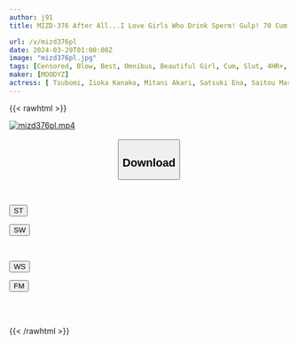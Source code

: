 ```yaml
---
author: j91
title: MIZD-376 After All...I Love Girls Who Drink Sperm! Gulp! 70 Cum Shots BEST

url: /v/mizd376pl
date: 2024-03-29T01:00:00Z
image: "mizd376pl.jpg"
tags: [Censored, Blow, Best, Omnibus, Beautiful Girl, Cum, Slut, 4HR+, Deep Throating	]
maker: [MOODYZ]
actress: [ Tsubomi, Iioka Kanako, Mitani Akari, Satsuki Ena, Saitou Marina, REMI, Yuzuriha Karen, Kagari Mai, Tenma Yui, Sano Natsu]
---
```



{{< rawhtml >}}

<div class="video" data-videoid="pVYZQKzaaaIrPBa">
    <a href="javascript:;">
        <img src="/v/mizd376pl/mizd376pl.jpg" width="WIDTH" height="HEIGHT" alt="mizd376pl.mp4" loading="lazy">
    </a>
</div>

<script type="text/javascript" src="https://j91.asia/asset/on-demand-st.js"></script>

<br>
  <link rel="stylesheet" href="https://j91.asia/asset/bs5.css">
  
  <center>
  <button class="btn btn-primary" type="button" data-bs-toggle="collapse" data-bs-target=".multi-collapse" aria-expanded="false" aria-controls="multiCollapseExample1 multiCollapseExample2"><h2>Download</h2></button></center>
</p>
<div class="row">
  <div class="col">
    <div class="collapse multi-collapse" id="multiCollapseExample1">
      <div class="card card-body">
	      	      <br>
<div class="buttons">  
<p><a href="https://streamtape.to/v/pVYZQKzaaaIrPBa" target="_blank"><button class="btn-hover color-3"><i class="fa fa-download"></i> ST</button></a></p>
<p><a href="https://asnwish.com/uedq8e8p9zkw" target="_blank"><button class="btn-hover color-2"><i class="fa fa-download"></i> SW</button></a></p></div>
    </div>
  </div>
</div>
  <div class="col">
    <div class="collapse multi-collapse" id="multiCollapseExample2">
      <div class="card card-body">
	      <br>
<div class="buttons">
<p><a href="https://wolfstream.tv/kvu9kjyo7yms"><button class="btn-hover color-9"><i class="fa fa-download"></i> WS</button></a></p>
<p><a href="https://filemoon.sx/d/931ls08fzknl"><button class="btn-hover color-8"><i class="fa fa-download"></i> FM</button></a></p></div>
<br><br>
      </div>
    </div>
  </div>
</div>

{{< /rawhtml >}}